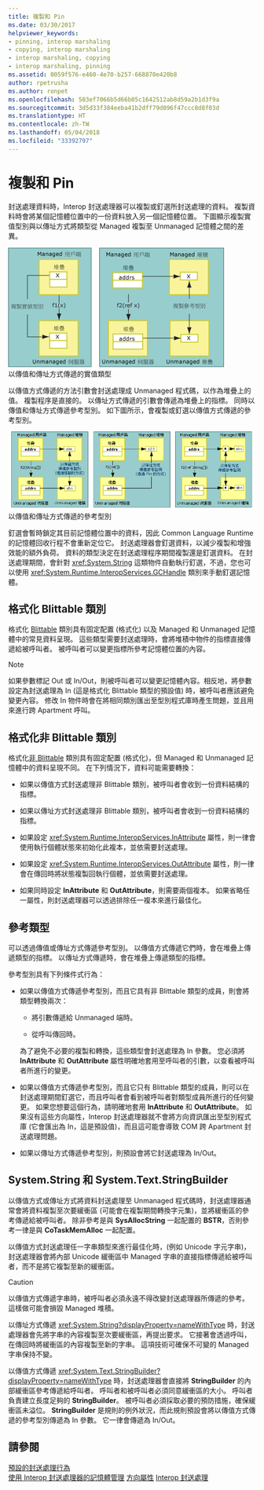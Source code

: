 ```yaml
---
title: 複製和 Pin
ms.date: 03/30/2017
helpviewer_keywords:
- pinning, interop marshaling
- copying, interop marshaling
- interop marshaling, copying
- interop marshaling, pinning
ms.assetid: 0059f576-e460-4e70-b257-668870e420b8
author: rpetrusha
ms.author: ronpet
ms.openlocfilehash: 503ef7066b5d66b05c1642512ab8d59a2b1d3f9a
ms.sourcegitcommit: 3d5d33f384eeba41b2dff79d096f47ccc8d8f03d
ms.translationtype: HT
ms.contentlocale: zh-TW
ms.lasthandoff: 05/04/2018
ms.locfileid: "33392797"
---
```

# <a name="copying-and-pinning"></a>複製和 Pin
封送處理資料時，Interop 封送處理器可以複製或釘選所封送處理的資料。 複製資料時會將某個記憶體位置中的一份資料放入另一個記憶體位置。 下圖顯示複製實值型別與以傳址方式將類型從 Managed 複製至 Unmanaged 記憶體之間的差異。  
  
 ![以傳值和傳址方式傳遞的實值型別](./media/interopmarshalcopy.gif "Interopmarshalcopy")  
以傳值和傳址方式傳遞的實值類型  
  
 以傳值方式傳遞的方法引數會封送處理成 Unmanaged 程式碼，以作為堆疊上的值。 複製程序是直接的。 以傳址方式傳遞的引數會傳遞為堆疊上的指標。 同時以傳值和傳址方式傳遞參考型別。 如下圖所示，會複製或釘選以傳值方式傳遞的參考型別。  
  
 ![COM Interop](./media/interopmarshalpin.gif "Interopmarshalpin")  
以傳值和傳址方式傳遞的參考型別  
  
 釘選會暫時鎖定其目前記憶體位置中的資料，因此 Common Language Runtime 的記憶體回收行程不會重新定位它。 封送處理器會釘選資料，以減少複製和增強效能的額外負荷。 資料的類型決定在封送處理程序期間複製還是釘選資料。  在封送處理期間，會針對 <xref:System.String> 這類物件自動執行釘選，不過，您也可以使用 <xref:System.Runtime.InteropServices.GCHandle> 類別來手動釘選記憶體。  
  
## <a name="formatted-blittable-classes"></a>格式化 Blittable 類別  
 格式化 [Blittable](blittable-and-non-blittable-types.md) 類別具有固定配置 (格式化) 以及 Managed 和 Unmanaged 記憶體中的常見資料呈現。 這些類型需要封送處理時，會將堆積中物件的指標直接傳遞給被呼叫者。 被呼叫者可以變更指標所參考記憶體位置的內容。  
  
> [!NOTE]
>  如果參數標記 Out 或 In/Out，則被呼叫者可以變更記憶體內容。相反地，將參數設定為封送處理為 In (這是格式化 Blittable 類型的預設值) 時，被呼叫者應該避免變更內容。 修改 In 物件時會在將相同類別匯出至型別程式庫時產生問題，並且用來進行跨 Apartment 呼叫。  
  
## <a name="formatted-non-blittable-classes"></a>格式化非 Blittable 類別  
 格式化[非 Blittable](blittable-and-non-blittable-types.md) 類別具有固定配置 (格式化)，但 Managed 和 Unmanaged 記憶體中的資料呈現不同。 在下列情況下，資料可能需要轉換：  
  
-   如果以傳值方式封送處理非 Blittable 類別，被呼叫者會收到一份資料結構的指標。  
  
-   如果以傳址方式封送處理非 Blittable 類別，被呼叫者會收到一份資料結構的指標。  
  
-   如果設定 <xref:System.Runtime.InteropServices.InAttribute> 屬性，則一律會使用執行個體狀態來初始化此複本，並依需要封送處理。  
  
-   如果設定 <xref:System.Runtime.InteropServices.OutAttribute> 屬性，則一律會在傳回時將狀態複製回執行個體，並依需要封送處理。  
  
-   如果同時設定 **InAttribute** 和 **OutAttribute**，則需要兩個複本。 如果省略任一屬性，則封送處理器可以透過排除任一複本來進行最佳化。  
  
## <a name="reference-types"></a>參考類型  
 可以透過傳值或傳址方式傳遞參考型別。 以傳值方式傳遞它們時，會在堆疊上傳遞類型的指標。 以傳址方式傳遞時，會在堆疊上傳遞類型的指標。  
  
 參考型別具有下列條件式行為：  
  
-   如果以傳值方式傳遞參考型別，而且它具有非 Blittable 類型的成員，則會將類型轉換兩次：  
  
    -   將引數傳遞給 Unmanaged 端時。  
  
    -   從呼叫傳回時。  
  
     為了避免不必要的複製和轉換，這些類型會封送處理為 In 參數。 您必須將 **InAttribute** 和 **OutAttribute** 屬性明確地套用至呼叫者的引數，以查看被呼叫者所進行的變更。  
  
-   如果以傳值方式傳遞參考型別，而且它只有 Blittable 類型的成員，則可以在封送處理期間釘選它，而且呼叫者會看到被呼叫者對類型成員所進行的任何變更。 如果您想要這個行為，請明確地套用 **InAttribute** 和 **OutAttribute**。 如果沒有這些方向屬性，Interop 封送處理器就不會將方向資訊匯出至型別程式庫 (它會匯出為 In，這是預設值)，而且這可能會導致 COM 跨 Apartment 封送處理問題。  
  
-   如果以傳址方式傳遞參考型別，則預設會將它封送處理為 In/Out。  
  
## <a name="systemstring-and-systemtextstringbuilder"></a>System.String 和 System.Text.StringBuilder  
 以傳值方式或傳址方式將資料封送處理至 Unmanaged 程式碼時，封送處理器通常會將資料複製至次要緩衝區 (可能會在複製期間轉換字元集)，並將緩衝區的參考傳遞給被呼叫者。 除非參考是與 **SysAllocString** 一起配置的 **BSTR**，否則參考一律是與 **CoTaskMemAlloc** 一起配置。  
  
 以傳值方式封送處理任一字串類型來進行最佳化時，(例如 Unicode 字元字串)，封送處理器會將內部 Unicode 緩衝區中 Managed 字串的直接指標傳遞給被呼叫者，而不是將它複製至新的緩衝區。  
  
> [!CAUTION]
>  以傳值方式傳遞字串時，被呼叫者必須永遠不得改變封送處理器所傳遞的參考。 這樣做可能會損毀 Managed 堆積。  
  
 以傳址方式傳遞 <xref:System.String?displayProperty=nameWithType> 時，封送處理器會先將字串的內容複製至次要緩衝區，再提出要求。 它接著會透過呼叫，在傳回時將緩衝區的內容複製至新的字串。 這項技術可確保不可變的 Managed 字串保持不變。  
  
 以傳值方式傳遞 <xref:System.Text.StringBuilder?displayProperty=nameWithType> 時，封送處理器會直接將 **StringBuilder** 的內部緩衝區參考傳遞給呼叫者。 呼叫者和被呼叫者必須同意緩衝區的大小。 呼叫者負責建立長度足夠的 **StringBuilder**。 被呼叫者必須採取必要的預防措施，確保緩衝區未溢位。 **StringBuilder** 是規則的例外狀況，而此規則預設會將以傳值方式傳遞的參考型別傳遞為 In 參數。 它一律會傳遞為 In/Out。  
  
## <a name="see-also"></a>請參閱  
 [預設的封送處理行為](default-marshaling-behavior.md)  
 [使用 Interop 封送處理器的記憶體管理](https://msdn.microsoft.com/library/417206ce-ee3e-4619-9529-0c0b686c7bee(v=vs.100))  
 [方向屬性](https://msdn.microsoft.com/library/241ac5b5-928e-4969-8f58-1dbc048f9ea2(v=vs.100))  
 [Interop 封送處理](interop-marshaling.md)
